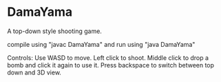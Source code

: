# DamaYama
A top-down style shooting game.

compile using "javac DamaYama" and run using "java DamaYama"

Controls: Use WASD to move. Left click to shoot. Middle click to drop a bomb and click it again to use it. Press backspace to switch between top down and 3D view. 
